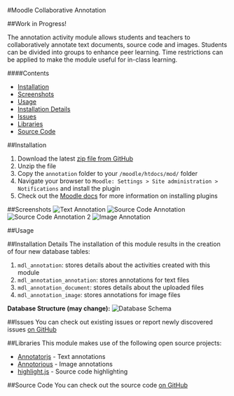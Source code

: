 #Moodle Collaborative Annotation

##Work in Progress!

The annotation activity module allows students and teachers to collaboratively annotate text documents, source code and images. Students can be divided into groups to enhance peer learning. Time restrictions can be applied to make the module useful for in-class learning.

####Contents
 - [Installation](#installation)
 - [Screenshots](#screenshots)
 - [Usage](#usage)
 - [Installation Details](#installation-details)
 - [Issues](#issues)
 - [Libraries](#libraries)
 - [Source Code](#source-code)

##Installation
1. Download the latest [zip file from GitHub](https://github.com/jamiemcg/moodle-collaborative-annotation/archive/master.zip)
2. Unzip the file
3. Copy the ```annotation``` folder to your ```/moodle/htdocs/mod/``` folder
4. Navigate your browser to ```Moodle: Settings > Site administration > Notifications``` and install the plugin
5. Check out the [Moodle docs](https://docs.moodle.org/28/en/Installing_plugins) for more information on installing plugins

##Screenshots
![Text Annotation](https://raw.githubusercontent.com/jamiemcg/moodle-collaborative-annotation/master/images/Text%20Annotation.png?token=AF697_cVKz3TAywqHgYVq4_l0_Nco36jks5WVZRzwA%3D%3D "Text Annotation")
![Source Code Annotation](https://raw.githubusercontent.com/jamiemcg/moodle-collaborative-annotation/master/images/Source%20Code%20Annotation%202.png?token=AF697zqVcSLa0-CRt5dnEHJaHoat_w7yks5WVZRxwA%3D%3D "Source Code Annotation")
![Source Code Annotation 2](https://raw.githubusercontent.com/jamiemcg/moodle-collaborative-annotation/master/images/Source%20Code%20Annotation.png?token=AF69726DcXxmQsroCmmBvtUjf2_zMjDYks5WVZRywA%3D%3D "Source Code Annotation 2")
![Image Annotation](https://raw.githubusercontent.com/jamiemcg/moodle-collaborative-annotation/master/images/Image%20Annotation.png?token=AF6971Lx-aYpfncnNYWJ_ntHjWlylOESks5WVZTSwA%3D%3D "Image Annotation")

##Usage

##Installation Details
The installation of this module results in the creation of four new database tables:

1. ```mdl_annotation```: stores details about the activities created with this module
2. ```mdl_annotation_annotation```: stores annotations for text files
3. ```mdl_annotation_document```: stores details about the uploaded files
4. ```mdl_annotation_image```: stores annotations for image files

**Database Structure (may change):**
![Database Schema ](https://raw.githubusercontent.com/jamiemcg/moodle-collaborative-annotation/master/images/Current%20Database%20Structure.png?token=AF697y4MflHiyRuGzEc35lJK4HpUWoqLks5WVZRwwA%3D%3D)

##Issues
You can check out existing issues or report newly discovered issues [on GitHub](https://github.com/jamiemcg/moodle-collaborative-annotation/issues)

##Libraries
This module makes use of the following open source projects:
- [Annotatorjs](http://annotatorjs.org/) - Text annotations
- [Annotorious](http://annotorious.github.io/) - Image annotations
- [highlight.js](https://highlightjs.org/) - Source code highlighting

##Source Code
You can check out the source code [on GitHub](https://github.com/jamiemcg/moodle-collaborative-annotation)
